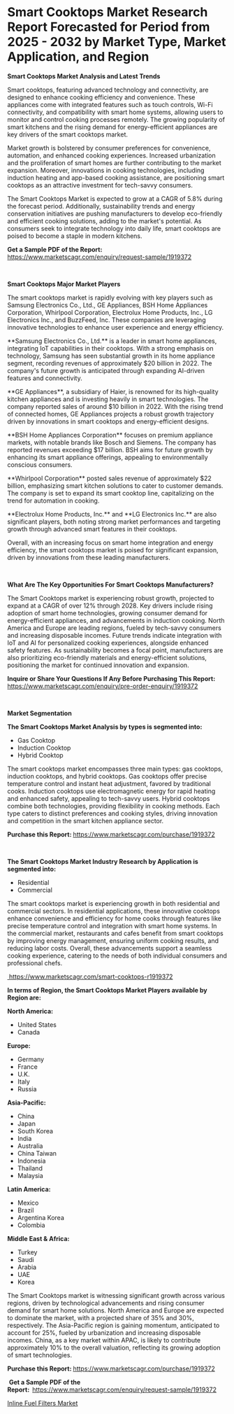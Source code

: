 <p><h1>Smart Cooktops Market Research Report Forecasted for Period from 2025 -  2032 by Market Type, Market Application, and Region</h1></p><p><strong>Smart Cooktops Market Analysis and Latest Trends</strong></p>
<p><p>Smart cooktops, featuring advanced technology and connectivity, are designed to enhance cooking efficiency and convenience. These appliances come with integrated features such as touch controls, Wi-Fi connectivity, and compatibility with smart home systems, allowing users to monitor and control cooking processes remotely. The growing popularity of smart kitchens and the rising demand for energy-efficient appliances are key drivers of the smart cooktops market.</p><p>Market growth is bolstered by consumer preferences for convenience, automation, and enhanced cooking experiences. Increased urbanization and the proliferation of smart homes are further contributing to the market expansion. Moreover, innovations in cooking technologies, including induction heating and app-based cooking assistance, are positioning smart cooktops as an attractive investment for tech-savvy consumers. </p><p>The Smart Cooktops Market is expected to grow at a CAGR of 5.8% during the forecast period. Additionally, sustainability trends and energy conservation initiatives are pushing manufacturers to develop eco-friendly and efficient cooking solutions, adding to the market's potential. As consumers seek to integrate technology into daily life, smart cooktops are poised to become a staple in modern kitchens.</p></p>
<p><strong>Get a Sample PDF of the Report:&nbsp;</strong> <a href="https://www.marketscagr.com/enquiry/request-sample/1919372?utm_campaign=2239&utm_medium=2&utm_source=Github&utm_content=ia&utm_term=20022025&utm_id=smart-cooktops">https://www.marketscagr.com/enquiry/request-sample/1919372</a></p>
<p>&nbsp;</p>
<p><strong>Smart Cooktops Major Market Players</strong></p>
<p><p>The smart cooktops market is rapidly evolving with key players such as Samsung Electronics Co., Ltd., GE Appliances, BSH Home Appliances Corporation, Whirlpool Corporation, Electrolux Home Products, Inc., LG Electronics Inc., and BuzzFeed, Inc. These companies are leveraging innovative technologies to enhance user experience and energy efficiency.</p><p>**Samsung Electronics Co., Ltd.** is a leader in smart home appliances, integrating IoT capabilities in their cooktops. With a strong emphasis on technology, Samsung has seen substantial growth in its home appliance segment, recording revenues of approximately $20 billion in 2022. The company's future growth is anticipated through expanding AI-driven features and connectivity.</p><p>**GE Appliances**, a subsidiary of Haier, is renowned for its high-quality kitchen appliances and is investing heavily in smart technologies. The company reported sales of around $10 billion in 2022. With the rising trend of connected homes, GE Appliances projects a robust growth trajectory driven by innovations in smart cooktops and energy-efficient designs.</p><p>**BSH Home Appliances Corporation** focuses on premium appliance markets, with notable brands like Bosch and Siemens. The company has reported revenues exceeding $17 billion. BSH aims for future growth by enhancing its smart appliance offerings, appealing to environmentally conscious consumers.</p><p>**Whirlpool Corporation** posted sales revenue of approximately $22 billion, emphasizing smart kitchen solutions to cater to customer demands. The company is set to expand its smart cooktop line, capitalizing on the trend for automation in cooking.</p><p>**Electrolux Home Products, Inc.** and **LG Electronics Inc.** are also significant players, both noting strong market performances and targeting growth through advanced smart features in their cooktops.</p><p>Overall, with an increasing focus on smart home integration and energy efficiency, the smart cooktops market is poised for significant expansion, driven by innovations from these leading manufacturers.</p></p>
<p>&nbsp;</p>
<p><strong>What Are The Key Opportunities For Smart Cooktops Manufacturers?</strong></p>
<p><p>The Smart Cooktops market is experiencing robust growth, projected to expand at a CAGR of over 12% through 2028. Key drivers include rising adoption of smart home technologies, growing consumer demand for energy-efficient appliances, and advancements in induction cooking. North America and Europe are leading regions, fueled by tech-savvy consumers and increasing disposable incomes. Future trends indicate integration with IoT and AI for personalized cooking experiences, alongside enhanced safety features. As sustainability becomes a focal point, manufacturers are also prioritizing eco-friendly materials and energy-efficient solutions, positioning the market for continued innovation and expansion.</p></p>
<p><strong>Inquire or Share Your Questions If Any Before Purchasing This Report:</strong> <a href="https://www.marketscagr.com/enquiry/pre-order-enquiry/1919372?utm_campaign=2239&utm_medium=2&utm_source=Github&utm_content=ia&utm_term=20022025&utm_id=smart-cooktops">https://www.marketscagr.com/enquiry/pre-order-enquiry/1919372</a></p>
<p>&nbsp;</p>
<p><strong>Market Segmentation</strong></p>
<p><strong>The Smart Cooktops Market Analysis by types is segmented into:</strong></p>
<p><ul><li>Gas Cooktop</li><li>Induction Cooktop</li><li>Hybrid Cooktop</li></ul></p>
<p><p>The smart cooktops market encompasses three main types: gas cooktops, induction cooktops, and hybrid cooktops. Gas cooktops offer precise temperature control and instant heat adjustment, favored by traditional cooks. Induction cooktops use electromagnetic energy for rapid heating and enhanced safety, appealing to tech-savvy users. Hybrid cooktops combine both technologies, providing flexibility in cooking methods. Each type caters to distinct preferences and cooking styles, driving innovation and competition in the smart kitchen appliance sector.</p></p>
<p><strong>Purchase this Report:&nbsp;</strong><a href="https://www.marketscagr.com/purchase/1919372?utm_campaign=2239&utm_medium=2&utm_source=Github&utm_content=ia&utm_term=20022025&utm_id=smart-cooktops">https://www.marketscagr.com/purchase/1919372</a></p>
<p>&nbsp;</p>
<p><strong>The Smart Cooktops Market Industry Research by Application is segmented into:</strong></p>
<p><ul><li>Residential</li><li>Commercial</li></ul></p>
<p><p>The smart cooktops market is experiencing growth in both residential and commercial sectors. In residential applications, these innovative cooktops enhance convenience and efficiency for home cooks through features like precise temperature control and integration with smart home systems. In the commercial market, restaurants and cafes benefit from smart cooktops by improving energy management, ensuring uniform cooking results, and reducing labor costs. Overall, these advancements support a seamless cooking experience, catering to the needs of both individual consumers and professional chefs.</p></p>
<p><a href="https://www.marketscagr.com/smart-cooktops-r1919372?utm_campaign=2239&utm_medium=2&utm_source=Github&utm_content=ia&utm_term=20022025&utm_id=smart-cooktops">&nbsp;https://www.marketscagr.com/smart-cooktops-r1919372</a></p>
<p><strong>In terms of Region, the Smart Cooktops Market Players available by Region are:</strong></p>
<p>
    <p> <strong> North America: </strong>
        <ul>
            <li>United States</li>
            <li>Canada</li>
        </ul>
        </p> 
    <p> <strong> Europe: </strong>
        <ul>
            <li>Germany</li>
            <li>France</li>
            <li>U.K.</li>
            <li>Italy</li>
            <li>Russia</li>
        </ul>
        </p> 
    <p> <strong> Asia-Pacific: </strong>
        <ul>
            <li>China</li>
            <li>Japan</li>
            <li>South Korea</li>
            <li>India</li>
            <li>Australia</li>
            <li>China Taiwan</li>
            <li>Indonesia</li>
            <li>Thailand</li>
            <li>Malaysia</li>
        </ul>
        </p> 
    <p> <strong> Latin America: </strong>
        <ul>
            <li>Mexico</li>
            <li>Brazil</li>
            <li>Argentina Korea</li>
            <li>Colombia</li>
        </ul>
        </p> 
    <p> <strong> Middle East & Africa: </strong>
        <ul>
            <li>Turkey</li>
            <li>Saudi</li>
            <li>Arabia</li>
            <li>UAE</li>
            <li>Korea</li>
        </ul>
    </p>
    </p>
<p><p>The Smart Cooktops market is witnessing significant growth across various regions, driven by technological advancements and rising consumer demand for smart home solutions. North America and Europe are expected to dominate the market, with a projected share of 35% and 30%, respectively. The Asia-Pacific region is gaining momentum, anticipated to account for 25%, fueled by urbanization and increasing disposable incomes. China, as a key market within APAC, is likely to contribute approximately 10% to the overall valuation, reflecting its growing adoption of smart technologies.</p></p>
<p><strong>Purchase this Report: </strong><a href="https://www.marketscagr.com/purchase/1919372?utm_campaign=2239&utm_medium=2&utm_source=Github&utm_content=ia&utm_term=20022025&utm_id=smart-cooktops">https://www.marketscagr.com/purchase/1919372</a></p>
<p>&nbsp;<strong>Get a Sample PDF of the Report:&nbsp;&nbsp;</strong><a href="https://www.marketscagr.com/enquiry/request-sample/1919372?utm_campaign=2239&utm_medium=2&utm_source=Github&utm_content=ia&utm_term=20022025&utm_id=smart-cooktops">https://www.marketscagr.com/enquiry/request-sample/1919372</a></p>
<p><strong></strong></p>
<p><p><a href="https://github.com/millionkaryn68/Market-Research-Report-List-1/blob/main/inline-fuel-filters-market.md?utm_campaign=2239&utm_medium=2&utm_source=Github&utm_content=ia&utm_term=20022025&utm_id=smart-cooktops">Inline Fuel Filters Market</a></p></p>